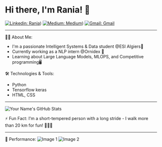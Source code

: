 # Hi there, I'm Rania! 👋
[![Linkedin: Rania](https://img.shields.io/badge/-Rania-blue?style=flat-square&logo=Linkedin&logoColor=white&link=https://www.linkedin.com/in/Rania/)](https://www.linkedin.com/in/rania-fatmazohra-rezkellah-155896212/))
[![Medium: Medium](https://img.shields.io/badge/-YourName-black?style=flat-square&logo=Medium&logoColor=white&link=https://medium.com/@YourName)](https://medium.com/@jf_rezkellah))
[![Gmail: Gmail](https://img.shields.io/badge/-YourName-red?style=flat-square&logo=Gmail&logoColor=white&link=mailto:your_email@gmail.com)](mailto:jf_rezkellah@esi.dz)

---

👨‍💻 About Me:
- I'm a passionate Intelligent Systems & Data student @ESI Algiers💼
- Currently working as a NLP intern @Ornidex 🚀
- Learning about Large Language Models, MLOPS, and Competitive programming🖥

🛠️ Technologies & Tools:
- Python
- Tensorflow keras
- HTML, CSS

---

![Your Name's GitHub Stats](https://github-readme-stats.vercel.app/api?username=RaniaRez&show_icons=true)

⚡ Fun Fact: I'm a short-tempered person with a long stride - I walk more than 20 km for fun! 🚶‍♂️🔥

---

🎉 Performance:
![Image 1](image_link)
![Image 2](image_link)





